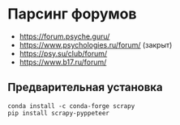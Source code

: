 # Парсинг форумов
* https://forum.psyche.guru/
* https://www.psychologies.ru/forum/ (закрыт)
* https://psy.su/club/forum/
* https://www.b17.ru/forum/

## Предварительная установка
```
conda install -c conda-forge scrapy
pip install scrapy-pyppeteer
```

